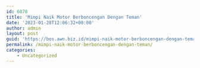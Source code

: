 ```yaml
---
id: 6878
title: 'Mimpi Naik Motor Berboncengan Dengan Teman'
date: '2023-01-28T12:06:32+00:00'
author: admin
layout: post
guid: 'https://bos.awn.biz.id/mimpi-naik-motor-berboncengan-dengan-teman/'
permalink: /mimpi-naik-motor-berboncengan-dengan-teman/
categories:
    - Uncategorized
---
```


